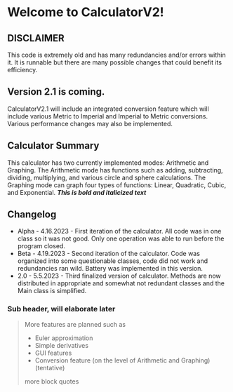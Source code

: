 # Welcome to CalculatorV2!
## DISCLAIMER
This code is extremely old and has many redundancies and/or errors within it. It is runnable but there are many possible changes that could benefit its efficiency.
## Version 2.1 is coming.
CalculatorV2.1 will include an integrated conversion feature which will include various Metric to Imperial and Imperial to Metric conversions. Various performance changes may also be implemented.

## Calculator Summary
This calculator has two currently implemented modes: Arithmetic and Graphing. The Arithmetic mode has functions such as adding, subtracting, dividing, multiplying, and various circle and sphere calculations. The Graphing mode can graph four types of functions: Linear, Quadratic, Cubic, and Exponential. 
***This is bold and italicized text***

## Changelog
- Alpha - 4.16.2023 - First iteration of the calculator. All code was in one class so it was not good. Only one operation was able to run before the program closed.
- Beta - 4.19.2023 - Second iteration of the calculator. Code was organized into some questionable classes, code did not work and redundancies ran wild. Battery was implemented in this version.
- 2.0 - 5.5.2023 - Third finalized version of calculator. Methods are now distributed in appropriate and somewhat not redundant classes and the Main class is simplified.

### Sub header, will elaborate later

> More features are planned such as
> - Euler approximation
> - Simple derivatives
> - GUI features
> - Conversion feature (on the level of Arithmetic and Graphing) (tentative)
>
> more block quotes

